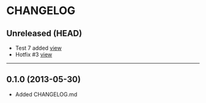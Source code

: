 CHANGELOG
=========

## Unreleased (HEAD)
* Test 7 added [view](https://github.com/contrib/contribflow-test/pull/7)
* Hotfix #3 [view](https://github.com/contrib/contribflow-test/pull/10)

--------------------

## 0.1.0 (2013-05-30)
* Added CHANGELOG.md

